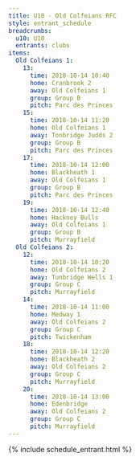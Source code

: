 ```yaml
---
title: U10 - Old Colfeians RFC
style: entrant_schedule
breadcrumbs:
  u10: U10
  entrants: clubs
items:
  Old Colfeians 1:
    13:
      time: 2018-10-14 10:40
      home: Cranbrook 2
      away: Old Colfeians 1
      group: Group B
      pitch: Parc des Princes
    15:
      time: 2018-10-14 11:20
      home: Old Colfeians 1
      away: Tonbridge Judds 2
      group: Group B
      pitch: Parc des Princes
    17:
      time: 2018-10-14 12:00
      home: Blackheath 1
      away: Old Colfeians 1
      group: Group B
      pitch: Parc des Princes
    19:
      time: 2018-10-14 12:40
      home: Hackney Bulls
      away: Old Colfeians 1
      group: Group B
      pitch: Murrayfield
  Old Colfeians 2:
    12:
      time: 2018-10-14 10:20
      home: Old Colfeians 2
      away: Tunbridge Wells 1
      group: Group C
      pitch: Murrayfield
    14:
      time: 2018-10-14 11:00
      home: Medway 1
      away: Old Colfeians 2
      group: Group C
      pitch: Twickenham
    18:
      time: 2018-10-14 12:20
      home: Blackheath 2
      away: Old Colfeians 2
      group: Group C
      pitch: Murrayfield
    20:
      time: 2018-10-14 13:00
      home: Edenbridge
      away: Old Colfeians 2
      group: Group C
      pitch: Murrayfield
---
```


{% include schedule_entrant.html %}
